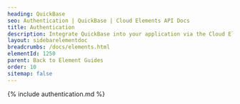 ```yaml
---
heading: QuickBase
seo: Authentication | QuickBase | Cloud Elements API Docs
title: Authentication
description: Integrate QuickBase into your application via the Cloud Elements APIs.
layout: sidebarelementdoc
breadcrumbs: /docs/elements.html
elementId: 1250
parent: Back to Element Guides
order: 10
sitemap: false
---
```


{% include authentication.md %}
